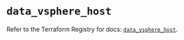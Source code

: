 # `data_vsphere_host`

Refer to the Terraform Registry for docs: [`data_vsphere_host`](https://registry.terraform.io/providers/hashicorp/vsphere/2.9.1/docs/data-sources/host).
